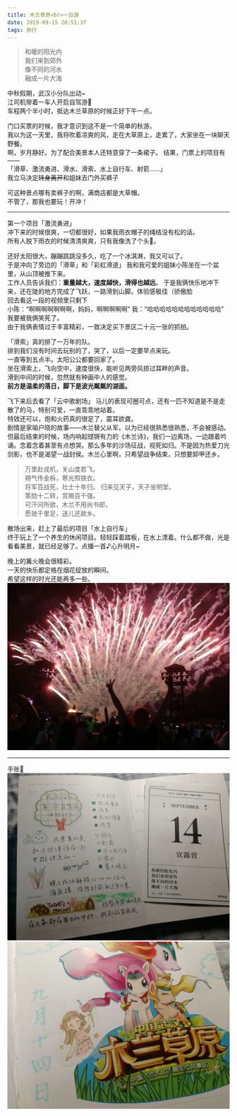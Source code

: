 ```yaml
---
title: 木兰草原<br>一日游
date: 2019-09-15 20:51:37
tags: 旅行
---
```

>和暖的阳光内  
我们来到郊外  
像不同的河水  
融成一片大海  

<!--more-->

中秋假期，武汉小分队出动~   
江司机带着一车人开启自驾游🚗  
车程两个半小时，抵达木兰草原的时候正好下午一点。  

门口买票的时候，我才意识到这不是一个简单的秋游。  
我以为这一天里，我将吹着凉爽的风，走在大草原上，走累了，大家坐在一块聊天野餐。  
啊，岁月静好。为了配合美景本人还特意穿了一条裙子。
结果，门票上的项目有——  
「滑草、激流勇进、滑水、滑索、水上自行车、射箭……」  
我立马决定~~转身离开~~和姐妹去门外买裤子

可这种景点哪有卖裤子的啊，满商店都是大草帽。  
不管了，那我也要玩！开冲！  
***
第一个项目「激流勇进」  
冲下来的时候很爽，一切都很好，如果我雨衣帽子的绳结没有松的话。  
所有人脱下雨衣的时候清清爽爽，只有我像洗了个头🚿。  

还好太阳很大，蹦蹦跳跳没多久，吃了一个冰淇淋，我又可以了。  
于是冲向了旁边的「滑草」和「彩虹滑道」
我和我可爱的姐妹小陈坐在一个盆里，从山顶被推下来。  
工作人员告诉我们：**重量越大，速度越快，滑得也越远**。
于是我俩快乐地冲下来，还在陡的地方完成了飞跃，一路滑到山脚。体验感极佳（骄傲脸  
回去看这一段的视频里只剩下  
小陈：“啊啊啊啊啊啊啊，妈妈，啊啊啊啊啊”
我：“哈哈哈哈哈哈哈哈哈哈哈哈”  
我要被我俩笑死了。  
由于我俩表情过于丰富精彩，一致决定买下景区二十元一张的抓拍。  

「滑索」真的排了一万年的队。  
排到我们没有时间去玩别的了，哭了，以后一定要早点来玩。  
一直等到五点半。太阳公公都要回家了。  
坐在滑索上，飞向空中，速度很快，能听见两旁风掠过耳畔的声音。  
滑到中间的时候，忽然就有种画中人的感觉。    
**前方是温柔的落日，脚下是波光粼粼的湖面。**  

飞下来后去看了「云中歌剧场」 
马儿的表现可圈可点，还有一匹不知道是不是走散了的马，特别可爱，一直乖乖地站着。  
特效还可以，炮和火药真的很足了，震耳欲聋。  
剧情是家喻户晓的故事——木兰替父从军。以为已经很熟悉很熟悉，不会被感动。但最后结束的时候，场内响起铿锵有力的《木兰诗》，我们一边离场，一边跟着吟诵。念着念着甚至有点想哭。那么多年的沙场征战，视死如归。不是因为热爱刀光剑影，也不是渴望一战封侯。木兰心里啊，只希望战争结束，只想要卸甲还乡。
>万里赴戎机，关山度若飞。  
朔气传金柝，寒光照铁衣。  
将军百战死，壮士十年归。
归来见天子，天子坐明堂。  
策勋十二转，赏赐百千强。  
可汗问所欲，木兰不用尚书郎，  
愿驰千里足，送儿还故乡。

散场出来，赶上了最后的项目「水上自行车」  
终于玩上了一个养生的休闲项目。轻轻踩着踏板，在水上漂着。什么都不做，光是看看美景，就已经足够了。点播一首<a href="https://music.163.com/#/song?id=109968" style="text-decoration:none">♪心升明月</a>~

晚上的篝火晚会很精彩。  
一天的快乐都定格在烟花绽放的瞬间。  
希望这样的时光还能再多一些。
![小陈与烟花](https://raw.githubusercontent.com/lsq210/photo-album/master/life/Molan-Grassland/烟花.jpg)


***
手账📝
![手账](https://raw.githubusercontent.com/lsq210/photo-album/master/life/Molan-Grassland/手账1.jpg)
![手账](https://raw.githubusercontent.com/lsq210/photo-album/master/life/Molan-Grassland/手账2.jpg)

